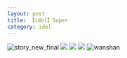```yaml
---
layout: post
title: 【idol】Super
category: idol
---
```

![story_new_final](http://rdr022gcy.hd-bkt.clouddn.com/img/story_new_final_0322.png)
![](http://rdr13xtfo.hd-bkt.clouddn.com/img/super-idol-220603-1.jpg)
![](http://rdr13xtfo.hd-bkt.clouddn.com/img/super-idol-220603-3.PNG)
![](http://rdr13xtfo.hd-bkt.clouddn.com/img/super-idol-220603-2.PNG)
![wanshan](http://rdr022gcy.hd-bkt.clouddn.com/img/wanshan.png)





  




